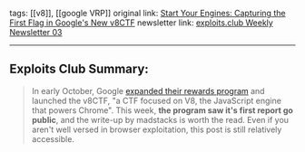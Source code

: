 tags: [[v8]], [[google VRP]] 
original link:  [Start Your Engines: Capturing the First Flag in Google's New v8CTF](https://www.madstacks.dev/posts/Start-Your-Engines-Capturing-the-First-Flag-in-Google's-New-v8CTF/?ref=blog.exploits.club)
newsletter link: [exploits.club Weekly Newsletter 03](https://blog.exploits.club/exploits-club-weekly-newsletter-03/)

---
## Exploits Club Summary:
> In early October, Google [expanded their rewards program](https://security.googleblog.com/2023/10/expanding-our-exploit-reward-program-to.html?ref=blog.exploits.club) and launched the v8CTF, "a CTF focused on V8, the JavaScript engine that powers Chrome". This week, **the program saw it's first report go public**, and the write-up by madstacks is worth the read. Even if you aren't well versed in browser exploitation, this post is still relatively accessible.